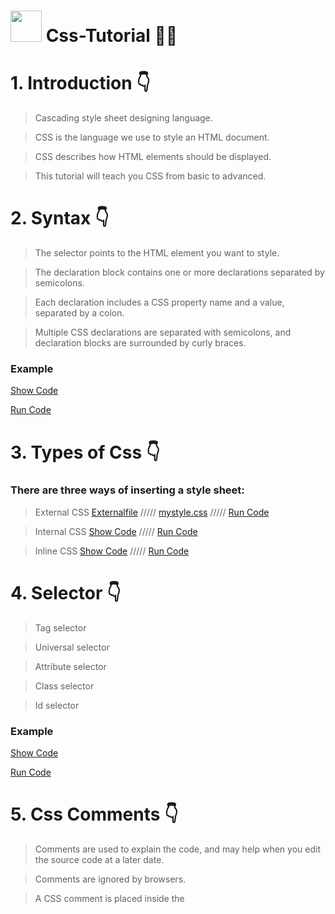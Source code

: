 # <img src="https://cdn-icons-png.flaticon.com/512/732/732190.png" width="50px"> Css-Tutorial 🧑‍🎓


# 1. Introduction 👇

>Cascading style sheet designing language.

>CSS is the language we use to style an HTML document.

>CSS describes how HTML elements should be displayed.

>This tutorial will teach you CSS from basic to advanced.

# 2. Syntax 👇

>The selector points to the HTML element you want to style.

>The declaration block contains one or more declarations separated by semicolons.

>Each declaration includes a CSS property name and a value, separated by a colon.

>Multiple CSS declarations are separated with semicolons, and declaration blocks are surrounded by curly braces.

### Example
<a href="https://github.com/codewithkunal404/CSS_Tutorial-Codewithkunal404/blob/main/syntax.html">Show Code</a>

<a href="https://codewithkunal404.github.io/CSS_Tutorial-Codewithkunal404/syntax.html">Run Code</a>




# 3. Types of Css 👇
### There are three ways of inserting a style sheet:

>External CSS 
<a href="https://github.com/codewithkunal404/css-tutorial/blob/main/External.html">Externalfile</a>
/////
<a href="https://github.com/codewithkunal404/css-tutorial/blob/main/mystyle.css">mystyle.css</a>
/////
<a href="https://codewithkunal404.github.io/css-tutorial/External.html">Run Code</a>


>Internal CSS <a href="https://github.com/codewithkunal404/CSS_Tutorial-Codewithkunal404/blob/main/internal.html">Show Code</a>
/////
<a href="https://codewithkunal404.github.io/CSS_Tutorial-Codewithkunal404/internal.html">Run Code</a>


>Inline CSS
<a href="https://github.com/codewithkunal404/CSS_Tutorial-Codewithkunal404/blob/main/inline.html">Show Code</a>
/////
<a href="https://codewithkunal404.github.io/CSS_Tutorial-Codewithkunal404/inline.html">Run Code</a>





# 4. Selector 👇

>Tag selector 

>Universal selector

>Attribute selector

>Class selector

>Id selector

### Example
<a href="https://github.com/codewithkunal404/CSS_Tutorial-Codewithkunal404/blob/main/selector.html">Show Code</a>

<a href="https://codewithkunal404.github.io/CSS_Tutorial-Codewithkunal404/selector.html">Run Code</a>





# 5. Css Comments 👇
>Comments are used to explain the code, and may help when you edit the source code at a later date.

>Comments are ignored by browsers.

>A CSS comment is placed inside the <style> element, and starts with /* and ends with */:
 
### Example
<a href="https://github.com/codewithkunal404/CSS_Tutorial-Codewithkunal404/blob/main/comment.html">Show Code</a>

<a href="https://codewithkunal404.github.io/CSS_Tutorial-Codewithkunal404/comment.html">Run Code</a>

 
 

# 6. Css Text 👇
 
### CSS has a lot of properties for formatting text:--->

### Text Color
 
  > color
 
  > background-color
 
 <br>

 
#### Example
<a href="https://github.com/codewithkunal404/CSS_Tutorial-Codewithkunal404/blob/main/css-text.html">Show Code</a>

<a href="https://codewithkunal404.github.io/CSS_Tutorial-Codewithkunal404/css-text.html">Run Code</a>
 
 <br>
 
### Text Spacing
 
 
> text-indent
 
> letter-spacing
 
> line-height
 
> word-spacing
 
> white-space

  <br>
 

#### Example
<a href="https://github.com/codewithkunal404/CSS_Tutorial-Codewithkunal404/blob/main/css-text.html">Show Code</a>

<a href="https://codewithkunal404.github.io/CSS_Tutorial-Codewithkunal404/css-text.html">Run Code</a>
 
 <br>
 


### Text shadow
 
> Text Shadow
 
  <br>
 
#### Example
<a href="https://github.com/codewithkunal404/CSS_Tutorial-Codewithkunal404/blob/main/css-text.html">Show Code</a>

<a href="https://codewithkunal404.github.io/CSS_Tutorial-Codewithkunal404/css-text.html">Run Code</a>
 
 <br>
 
### Text Decoration
 
> text-decoration-line
 
> text-decoration-color
 
> text-decoration-style
 
> text-decoration-thickness
 
> text-decoration
 
  <br>
 
 
#### Example
<a href="https://github.com/codewithkunal404/CSS_Tutorial-Codewithkunal404/blob/main/css-text.html">Show Code</a>

<a href="https://codewithkunal404.github.io/CSS_Tutorial-Codewithkunal404/css-text.html">Run Code</a>
 
 <br>

### Text Transformation
 
 > text-transform
 
<br>
 
 
#### Example
<a href="https://github.com/codewithkunal404/CSS_Tutorial-Codewithkunal404/blob/main/css-text.html">Show Code</a>

<a href="https://codewithkunal404.github.io/CSS_Tutorial-Codewithkunal404/css-text.html">Run Code</a>
 
 <br>
 
 
 ### Text Alignment
 
> text-align
 
> text-align-last
 
> direction
 
> unicode-bidi
 
> vertical-align
 
 
 <br>
 
 
#### Example
<a href="https://github.com/codewithkunal404/CSS_Tutorial-Codewithkunal404/blob/main/css-text.html">Show Code</a>

<a href="https://codewithkunal404.github.io/CSS_Tutorial-Codewithkunal404/css-text.html">Run Code</a>
 
 <br>
 
 
 # 5. Css Colors 👇
### Colors are specified using predefined color names, or RGB, HEX, HSL, RGBA, HSLA values.:--->

 > colors link: <a href="https://coolors.co/">Css colors</a>
 
 >css-colorname
 
 >css-border-color
 
 >css-text-color
 
 >css-background-color
 
 >css-colors-values
 

 ### Example
<a href="https://github.com/codewithkunal404/CSS_Tutorial-Codewithkunal404/blob/main/colors.html">Show Code</a>

<a href="https://codewithkunal404.github.io/CSS_Tutorial-Codewithkunal404/colors.html">Run Code</a>


 # 6. Css Fonts 👇
 
 ><a href="https://fonts.google.com/">Google fonts</a>
 
 >font-size
 
 >font-weight
 
 >font-family
 
 >font-style
 
 >font
 
  ### Example
<a href="https://github.com/codewithkunal404/CSS_Tutorial-Codewithkunal404/blob/main/font.html">Show Code</a>

<a href="https://codewithkunal404.github.io/CSS_Tutorial-Codewithkunal404/font.html">Run Code</a>

 

 # 7. Css Background 👇
 

 ><a href="https://www.pexels.com/">pixel</a> ///// <a href="https://pixabay.com/">pixelbay</a>
 
>background	
<a href="https://github.com/codewithkunal404/CSS_Tutorial-Codewithkunal404/blob/main/background.html">Show Code</a>//////<a href="https://codewithkunal404.github.io/css-tutorial/background.html">Run Code</a>
 
>background-attachment	
 <a href="https://github.com/codewithkunal404/CSS_Tutorial-Codewithkunal404/blob/main/background-attach.html">Show Code</a>//////<a href="https://codewithkunal404.github.io/css-tutorial/background-attach.html">Run Code</a>
 
>background-clip	
<a href="https://github.com/codewithkunal404/CSS_Tutorial-Codewithkunal404/blob/main/background-clip.html">Show Code</a>//////<a href="https://codewithkunal404.github.io/css-tutorial/background-clip.html">Run Code</a>
 
 
>background-color <a href="https://github.com/codewithkunal404/css-tutorial/blob/main/background-color.html">Show Code</a>//////<a href="https://codewithkunal404.github.io/css-tutorial/background-color.html">Run Code</a>
 
>background-image	
<a href="https://github.com/codewithkunal404/CSS_Tutorial-Codewithkunal404/blob/main/background-image.html">Show Code</a>//////<a href="https://codewithkunal404.github.io/css-tutorial/background-image.html">Run Code</a>
 
>background-origin	 
<a href="https://github.com/codewithkunal404/CSS_Tutorial-Codewithkunal404/blob/main/background-origin.html">Show Code</a>//////<a href="https://codewithkunal404.github.io/css-tutorial/background-origin.html">Run Code</a>
 
>background-position 
<a href="https://github.com/codewithkunal404/CSS_Tutorial-Codewithkunal404/blob/main/background-position.html">Show Code</a>//////<a href="https://codewithkunal404.github.io/css-tutorial/background-position.html">Run Code</a>
 
 
>background-repeat
<a href="https://github.com/codewithkunal404/CSS_Tutorial-Codewithkunal404/blob/main/background-repeat.html">Show Code</a>//////<a href="https://codewithkunal404.github.io/css-tutorial/background-repeat.html">Run Code</a>
 
>background-size	
<a href="https://github.com/codewithkunal404/CSS_Tutorial-Codewithkunal404/blob/main/background-size.html">Show Code</a>//////<a href="https://codewithkunal404.github.io/css-tutorial/background-size.html">Run Code</a>

 
 
  # 8. Css padding 👇
 
 <li>padding-top</li>
 <li>padding-left</li>
 <li>padding-right</li>
 <li>padding-bottom</li>
 
 
  ### Example
<a href="https://github.com/codewithkunal404/CSS_Tutorial-Codewithkunal404/blob/main/padding.html">Show Code</a>

<a href="https://codewithkunal404.github.io/CSS_Tutorial-Codewithkunal404/padding.html">Run Code</a>
 
 <br>
 
 
 
   # 9. Css margin 👇
 
 
 
 <li>  margin-top   </li>
 <li>  margin-right  </li>
 <li>  margin-bottom  </li>
 <li>  margin-left   </li>
 
  ### Example
<a href="https://github.com/codewithkunal404/CSS_Tutorial-Codewithkunal404/blob/main/margin.html">Show Code</a>

<a href="https://codewithkunal404.github.io/CSS_Tutorial-Codewithkunal404/margin.html">Run Code</a>
 
 
 
 
  # 10. Css Border 👇
 
 
 <li> border-style </li>
 <li> border-width </li>
 <li> border-color </li>
 <li> border-radius </li>
 <li> border-sides (top,bottom,left,right) </li>
 <li> border-shorthand </li>
 
  ### Example
<a href="https://github.com/codewithkunal404/CSS_Tutorial-Codewithkunal404/blob/main/border.html">Show Code</a>

<a href="https://codewithkunal404.github.io/CSS_Tutorial-Codewithkunal404/border.html">Run Code</a>

 
